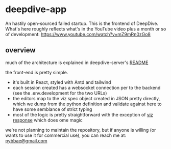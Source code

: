 # deepdive-app

An hastily open-sourced failed startup. This is the frontend of DeepDive.
What's here roughly reflects what's in the YouTube video plus a month or so of development: https://www.youtube.com/watch?v=mZ9mRn0zGo8


## overview

much of the architecture is explained in deepdive-server's [README](https://github.com/bkdevs/deepdive-server)

the front-end is pretty simple.
* it's built in React, styled with Antd and tailwind
* each session created has a websocket connection per to the backend (see the .env.development for the two URLs)
* the editors map to the viz spec object created in JSON pretty directly, which we dump from the python definition and validate against here to have some semblance of strict typing
* most of the logic is pretty straightforward with the exception of [viz response](https://github.com/bkdevs/deepdive-app/blob/main/src/components/viz/viz_response.js) which does ome magic 

we're not planning to maintain the repository, but if anyone is willing (or wants to use it for commercial use), you can reach me at: pybbae@gmail.com
